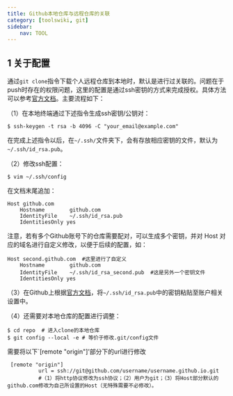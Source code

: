 ```yaml
---
title: Github本地仓库与远程仓库的关联
category: [toolswiki, git]
sidebar:
    nav: TOOL
---
```


## 1 关于配置

通过`git clone`指令下载个人远程仓库到本地时，默认是进行过关联的。问题在于push时存在的权限问题，这里的配置是通过ssh密钥的方式来完成授权。具体方法可以参考[官方文档](https://docs.github.com/cn/authentication/connecting-to-github-with-ssh/adding-a-new-ssh-key-to-your-github-account)。主要流程如下：

（1）在本地终端通过下述指令生成ssh密钥/公钥对：

```shell
$ ssh-keygen -t rsa -b 4096 -C "your_email@example.com"
```

在完成上述指令以后，在`~/.ssh/`文件夹下，会有存放相应密钥的文件，默认为`~/.ssh/id_rsa.pub`。

（2）修改ssh配置：

```shell
$ vim ~/.ssh/config
```

在文档末尾追加：

```shell
Host github.com
    Hostname        github.com
    IdentityFile    ~/.ssh/id_rsa.pub
    IdentitiesOnly yes
```

注意，若有多个Github账号下的仓库需要配对，可以生成多个密钥，并对 Host 对应的域名进行自定义修改，以便于后续的配置，如：

```shell
Host second.github.com  #这里进行了自定义
    Hostname        github.com
    IdentityFile    ~/.ssh/id_rsa_second.pub  #这是另外一个密钥文件
    IdentitiesOnly yes
```

 （3）在Github上根据[官方文档](https://docs.github.com/cn/authentication/connecting-to-github-with-ssh/adding-a-new-ssh-key-to-your-github-account)，将`~/.ssh/id_rsa.pub`中的密钥粘贴至账户相关设置中。

（4）还需要对本地仓库的配置进行调整：

```shell
$ cd repo  # 进入clone的本地仓库
$ git config --local -e # 等价于修改.git/config文件
```

需要将以下`[remote "origin"]'部分下的url进行修改

```shell
 [remote "origin"]
          url = ssh://git@github.com/username/username.github.io.git
          #（1）将http协议修改为ssh协议；（2）用户为git；（3）将Host部分默认的github.com修改为自己所设置的Host（无特殊需要不必修改）。
```



